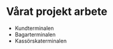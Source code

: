 Vårat projekt arbete
==========================
* Kundterminalen
* Bagarterminalen
* Kassörskaterminalen

